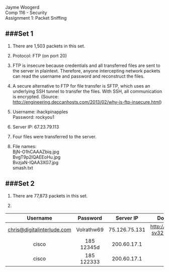 Jayme Woogerd  
Comp 116 - Security  
Assignment 1: Packet Sniffing  

###Set 1
---

1. There are 1,503 packets in this set.

1. Protocol: FTP (on port 20)

1. FTP is insecure because credentials and all transferred files are sent to the server in plaintext. Therefore, anyone intercepting network packets can read the username and password and reconstruct the files.

1. A secure alternative to FTP for file transfer is SFTP, which uses an underlying SSH tunnel to transfer the files.  With SSH, all communication is encrypted. (Source: http://engineering.deccanhosts.com/2013/02/why-is-ftp-insecure.html)

1. Username: ihackpinapples  
Password: rockyou1
1. Server IP: 67.23.79.113

1. Four files were transferred to the server.

1. File names:  
BjN-O1hCAAAZbiq.jpg  
BvgT9p2IQAEEoHu.jpg  
BvzjaN-IQAA3XG7.jpg  
smash.txt


###Set 2
---

1. There are 77,873 packets in this set.

1.

| Username | Password | Server IP | Domain | Port | Valid? |
| :------: | :------: | :--------:| :----: | :--: | :----: |
| chris@digitalinterlude.com | Volrathw69 | 75.126.75.131 | http://mail.si-sv3231.com | 110 | Yes |
| cisco | 185 12345d | 200.60.17.1 | - | 23 | No |
| cisco | 185 122333 | 200.60.17.1 |  - | 23 | No |

